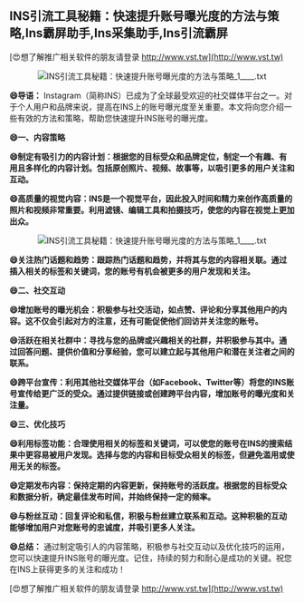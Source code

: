 ## **INS引流工具秘籍：快速提升账号曝光度的方法与策略,Ins霸屏助手,Ins采集助手,Ins引流霸屏**

[😍想了解推广相关软件的朋友请登录 http://www.vst.tw](http://www.vst.tw)

 <center><img src="https://vst.tw/MP4/tuiguang/png/3.png" alt="INS引流工具秘籍：快速提升账号曝光度的方法与策略_1____.txt"></center>

**😄导语：**
Instagram（简称INS）已成为了全球最受欢迎的社交媒体平台之一。对于个人用户和品牌来说，提高在INS上的账号曝光度至关重要。本文将向您介绍一些有效的方法和策略，帮助您快速提升INS账号的曝光度。

**😄一、内容策略**

**😄制定有吸引力的内容计划：根据您的目标受众和品牌定位，制定一个有趣、有用且多样化的内容计划。包括原创照片、视频、故事等，以吸引更多的用户关注和互动。**

**😄高质量的视觉内容：INS是一个视觉平台，因此投入时间和精力来创作高质量的照片和视频非常重要。利用滤镜、编辑工具和拍摄技巧，使您的内容在视觉上更加出众。**

 <center><img src="https://vst.tw/MP4/tuiguang/png/6.png" alt="INS引流工具秘籍：快速提升账号曝光度的方法与策略_1____.txt"></center>

**😄关注热门话题和趋势：跟踪热门话题和趋势，并将其与您的内容相关联。通过插入相关的标签和关键词，您的账号有机会被更多的用户发现和关注。**

**😄二、社交互动**

**😄增加账号的曝光机会：积极参与社交活动，如点赞、评论和分享其他用户的内容。这不仅会引起对方的注意，还有可能促使他们回访并关注您的账号。**

**😄活跃在相关社群中：寻找与您的品牌或兴趣相关的社群，并积极参与其中。通过回答问题、提供价值和分享经验，您可以建立起与其他用户和潜在关注者之间的联系。**

**😄跨平台宣传：利用其他社交媒体平台（如Facebook、Twitter等）将您的INS账号宣传给更广泛的受众。通过提供链接或创建跨平台内容，增加账号的曝光度和关注量。**

**😄三、优化技巧**

**😄利用标签功能：合理使用相关的标签和关键词，可以使您的账号在INS的搜索结果中更容易被用户发现。选择与您的内容和目标受众相关的标签，但避免滥用或使用无关的标签。**

**😄定期发布内容：保持定期的内容更新，保持账号的活跃度。根据您的目标受众和数据分析，确定最佳发布时间，并始终保持一定的频率。**

**😄与粉丝互动：回复评论和私信，积极与粉丝建立联系和互动。这种积极的互动能够增加用户对您账号的忠诚度，并吸引更多人关注。**

**😄总结：**
通过制定吸引人的内容策略，积极参与社交互动以及优化技巧的运用，您可以快速提升INS账号的曝光度。记住，持续的努力和耐心是成功的关键。祝您在INS上获得更多的关注和成功！

[😍想了解推广相关软件的朋友请登录 http://www.vst.tw](http://www.vst.tw)




